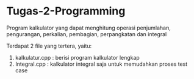 # Tugas-2-Programming
Program kalkulator yang dapat menghitung operasi penjumlahan, pengurangan, perkalian, pembagian, perpangkatan dan integral

Terdapat 2 file yang tertera, yaitu:
  1. kalkulatur.cpp : berisi program kalkulator lengkap
  2. Integral.cpp : kalkulator integral saja untuk memudahkan proses test case 
